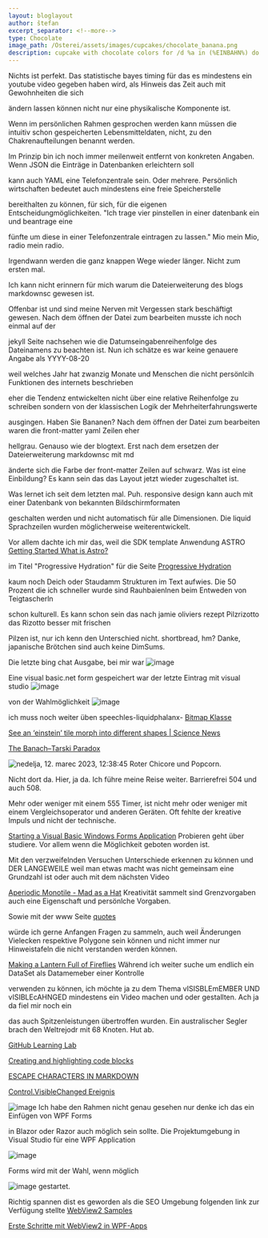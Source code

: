 ```yaml
---
layout: bloglayout
author: štefan
excerpt_separator: <!--more-->
type: Chocolate
image_path: /Osterei/assets/images/cupcakes/chocolate_banana.png
description: cupcake with chocolate colors for /d %a in (%EINBAHN%) do dir /b %a
---
```


Nichts ist perfekt. Das statistische bayes timing für das es mindestens ein youtube video
gegeben haben wird, als Hinweis das Zeit auch mit Gewohnheiten die sich

ändern lassen können nicht nur eine physikalische Komponente ist.

Wenn im persönlichen Rahmen gesprochen werden kann müssen die intuitiv schon
gespeicherten Lebensmitteldaten, nicht, zu den Chakrenaufteilungen benannt werden.

Im Prinzip bin ich noch immer meilenweit entfernt von konkreten Angaben.
Wenn JSON die Einträge in Datenbanken erleichtern soll

kann auch YAML eine Telefonzentrale sein. Oder mehrere.
Persönlich wirtschaften bedeutet auch mindestens eine freie Speicherstelle

bereithalten zu können, für sich, für die eigenen Entscheidungmöglichkeiten.
"Ich trage vier pinstellen in einer datenbank ein und beantrage eine

fünfte um diese in einer Telefonzentrale eintragen zu lassen."
Mio mein Mio, radio mein radio.

Irgendwann werden die ganz knappen Wege wieder länger. Nicht zum ersten mal.

Ich kann nicht erinnern für mich warum die Dateierweiterung des blogs markdownsc
gewesen ist.

Offenbar ist und sind meine Nerven mit Vergessen stark beschäftigt gewesen.
Nach dem öffnen der Datei zum bearbeiten musste ich noch einmal auf der

jekyll Seite nachsehen wie die Datumseingabenreihenfolge des Dateinamens zu beachten
ist. Nun ich schätze es war keine genauere Angabe als YYYY-08-20

weil welches Jahr hat zwanzig Monate
und Menschen die nicht persönlcih Funktionen des internets beschrieben

eher die Tendenz entwickelten nicht über eine relative Reihenfolge zu schreiben
sondern von der klassischen Logik der Mehrheiterfahrungswerte

ausgingen. Haben Sie Bananen?
Nach dem öffnen der Datei zum bearbeiten waren die front-matter yaml Zeilen eher

hellgrau. Genauso wie der blogtext.
Erst nach dem ersetzen der Dateierweiterung markdownsc mit md

änderte sich die Farbe der front-matter Zeilen auf schwarz. Was ist eine Einbildung?
Es kann sein das das Layout jetzt wieder zugeschaltet ist.

Was lernet ich seit dem letzten mal. Puh.
responsive design kann auch mit einer Datenbank von bekannten Bildschirmformaten

geschalten werden und nicht automatisch für alle Dimensionen.
Die liquid Sprachzeilen wurden möglicherweise weiterentwickelt.

Vor allem dachte ich mir das, weil die SDK template Anwendung ASTRO
[Getting Started
What is Astro?](https://docs.astro.build/en/getting-started/)

im Titel "Progressive Hydration"
für die Seite [Progressive Hydration](https://www.patterns.dev/posts/progressive-hydration)

kaum noch Deich oder Staudamm Strukturen im Text aufwies.
Die 50 Prozent die ich schneller wurde sind RauhbaienInen beim Entweden von Teigtascherln

schon kulturell.
Es kann schon sein das nach jamie oliviers rezept Pilzrizotto das Rizotto besser mit frischen

Pilzen ist, nur ich kenn den Unterschied nicht. shortbread, hm?
Danke, japanische Brötchen sind auch keine DimSums.

Die letzte bing chat Ausgabe, bei mir war
![image](https://github.com/ledlightjungledStefan/Osterei/assets/75255909/5e90e644-7688-4684-9051-112a73599fa6)

Eine visual basic.net form gespeichert war der letzte Eintrag mit visual studio
![image](https://github.com/ledlightjungledStefan/Osterei/assets/75255909/5458c09f-c3e4-4a8c-95e4-b8ffd83dcfab)

von der Wahlmöglichkeit
![image](https://github.com/ledlightjungledStefan/Osterei/assets/75255909/3ae73096-3b00-4f61-b1bd-e438c0a409b9)

ich muss noch weiter üben speechles-liquidphalanx-
[Bitmap Klasse](https://learn.microsoft.com/de-de/dotnet/api/system.drawing.bitmap?view=windowsdesktop-7.0)

[See an ‘einstein’ tile morph into different shapes | Science News](https://www.youtube.com/watch?v=ugnvucpcfPA)

[The Banach–Tarski Paradox](https://www.youtube.com/watch?v=s86-Z-CbaHA)

![‎nedelja, ‎12. ‎marec ‎2023, ‏‎12:38:45](https://user-images.githubusercontent.com/75255909/224542288-aabca2d6-2ff3-42e0-9766-c1761eefd5cd.JPG)
Roter Chicore und Popcorn.

Nicht dort da. Hier, ja da.
Ich führe meine Reise weiter. Barrierefrei 504 und auch 508.

Mehr oder weniger mit einem 555 Timer, ist nicht mehr oder weniger mit einem Vergleichsoperator
und anderen Geräten. Oft fehlte der kreative Impuls und nicht der technische.

[Starting a Visual Basic Windows Forms Application](https://www.youtube.com/watch?v=EnrOntmxKiM)
Probieren geht über studiere. Vor allem wenn die Möglichkeit geboten worden ist.

Mit den verzweifelnden Versuchen Unterschiede erkennen zu können und DER LANGEWEILE weil man etwas macht
was nicht gemeinsam eine Grundzahl ist oder auch mit dem nächsten Video

[Aperiodic Monotile - Mad as a Hat](https://www.youtube.com/watch?v=vtpswcAfWiI)
Kreativität sammelt sind Grenzvorgaben auch eine Eigenschaft und persönlche Vorgaben.

Sowie mit der www Seite
[quotes](https://developer.mozilla.org/en-US/docs/Web/CSS/quotes)

würde ich gerne Anfangen Fragen zu sammeln, auch weil Änderungen Vielecken respektive
Polygone sein können und nicht immer nur Hinweistafeln die nicht verstanden werden können.

[Making a Lantern Full of Fireflies](https://www.youtube.com/watch?v=iJGPMMMn8VU)
Während ich weiter suche um endlich ein DataSet als Datamemeber einer Kontrolle

verwenden zu können, ich möchte ja zu dem Thema vISISBLEmEMBER UND vISIBLEcAHNGED
mindestens ein Video machen und oder gestallten. Ach ja da fiel mir noch ein

das auch Spitzenleistungen übertroffen wurden. Ein australischer Segler
brach den Weltrejodr mit 68 Knoten. Hut ab.

[GitHub Learning Lab](https://github.com/apps/github-learning-lab)

[Creating and highlighting code blocks](https://docs.github.com/en/get-started/writing-on-github/working-with-advanced-formatting/creating-and-highlighting-code-blocks)

[ESCAPE CHARACTERS IN MARKDOWN](https://whatismarkdown.com/how-to-escape-markdown-characters/#:~:text=Markdown%20is%20not%20a%20new%20language%3B%20it%20is,common%20way%20is%20to%20use%20the%20backslash%20character.)

[Control.VisibleChanged Ereignis](https://learn.microsoft.com/de-de/dotnet/api/system.windows.forms.control.visiblechanged?view=windowsdesktop-7.0)

![image](https://user-images.githubusercontent.com/75255909/206918163-f8577fb9-5257-4c45-8262-bfcb81d6801d.png)
Ich habe den Rahmen nicht genau gesehen nur denke ich das ein Einfügen von WPF Forms

in Blazor oder Razor auch möglich sein sollte.
Die Projektumgebung in Visual Studio für eine WPF Application

![image](https://user-images.githubusercontent.com/75255909/206918880-3b661df3-8b2c-436c-9fb0-8c72a2dd8fd2.png)

Forms 
wird mit der Wahl, wenn möglich

![image](https://user-images.githubusercontent.com/75255909/206918442-39c83f62-091f-4abd-a7fb-08bc70d78989.png)
gestartet.

Richtig spannen dist es geworden als die SEO Umgebung folgenden link zur Verfügung stellte
[WebView2 Samples](https://github.com/MicrosoftEdge/WebView2Samples)

[Erste Schritte mit WebView2 in WPF-Apps](https://learn.microsoft.com/de-de/microsoft-edge/webview2/get-started/wpf)
